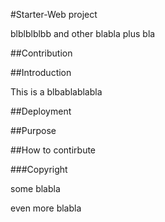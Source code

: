 #Starter-Web project

blblblblbb and other blabla plus bla

##Contribution

##Introduction

This is a blbablablabla

##Deployment

##Purpose

##How to contirbute

###Copyright

some blabla

even more blabla